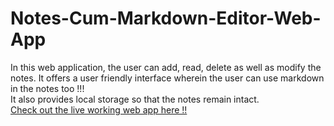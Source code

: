 # Notes-Cum-Markdown-Editor-Web-App
In this web application, the user can add, read, delete as well as modify the notes. It offers a user friendly interface wherein the user can use markdown in the notes too !!!  
It also provides local storage so that the notes remain intact.  
[Check out the live working web app here !!](https://shreya-bhatia.github.io/Notes-Cum-Markdown-Editor-Web-App/)
